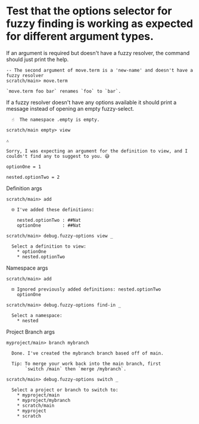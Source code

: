 # Test that the options selector for fuzzy finding is working as expected for different argument types.

If an argument is required but doesn't have a fuzzy resolver, the command should just print the help.


```ucm
-- The second argument of move.term is a 'new-name' and doesn't have a fuzzy resolver
scratch/main> move.term

`move.term foo bar` renames `foo` to `bar`.

```
If a fuzzy resolver doesn't have any options available it should print a message instead of
opening an empty fuzzy-select.

```ucm
  ☝️  The namespace .empty is empty.

scratch/main empty> view

⚠️

Sorry, I was expecting an argument for the definition to view, and I couldn't find any to suggest to you. 😅

```
```unison
optionOne = 1

nested.optionTwo = 2
```

Definition args

```ucm
scratch/main> add

  ⍟ I've added these definitions:

    nested.optionTwo : ##Nat
    optionOne        : ##Nat

scratch/main> debug.fuzzy-options view _

  Select a definition to view:
    * optionOne
    * nested.optionTwo

```
Namespace args

```ucm
scratch/main> add

  ⊡ Ignored previously added definitions: nested.optionTwo
    optionOne

scratch/main> debug.fuzzy-options find-in _

  Select a namespace:
    * nested

```
Project Branch args

```ucm
myproject/main> branch mybranch

  Done. I've created the mybranch branch based off of main.

  Tip: To merge your work back into the main branch, first
       `switch /main` then `merge /mybranch`.

scratch/main> debug.fuzzy-options switch _

  Select a project or branch to switch to:
    * myproject/main
    * myproject/mybranch
    * scratch/main
    * myproject
    * scratch

```

